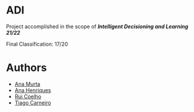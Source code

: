 # ADI

Project accomplished in the scope of <b><i>Intelligent Decisioning and Learning 21/22</i></b>

Final Classification: 17/20

# Authors

- <a href="https://github.com/AnaMurta10">Ana Murta</a>
- <a href="https://github.com/sailoring-rgb">Ana Henriques</a>
- <a href="https://github.com/ruipgcoelho">Rui Coelho</a>
- <a href="https://github.com/Tiago5Carneiro">Tiago Carneiro</a>
